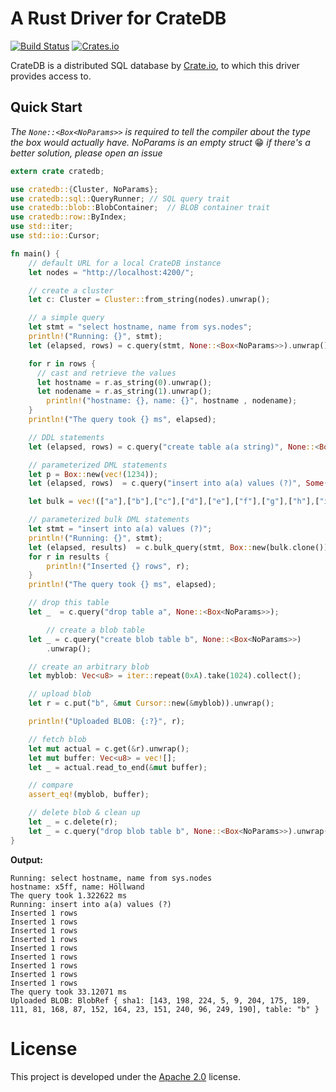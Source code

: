 # A Rust Driver for CrateDB

[![Build Status](https://travis-ci.org/celaus/rust-cratedb.svg?branch=master)](https://travis-ci.org/celaus/rust-cratedb)
[![Crates.io](https://img.shields.io/crates/v/cratedb.svg)](https://crates.io/crates/cratedb)

CrateDB is a distributed SQL database by [Crate.io](https://crate.io), to which this driver provides access to.

## Quick Start

_The `None::<Box<NoParams>>` is required to tell the compiler about the type
the box would actually have. NoParams is an empty struct_ 😁 _if there's a better
solution, please open an issue_

```rust
extern crate cratedb;

use cratedb::{Cluster, NoParams};
use cratedb::sql::QueryRunner; // SQL query trait
use cratedb::blob::BlobContainer;  // BLOB container trait
use cratedb::row::ByIndex;
use std::iter;
use std::io::Cursor;

fn main() {
    // default URL for a local CrateDB instance
    let nodes = "http://localhost:4200/";

    // create a cluster
    let c: Cluster = Cluster::from_string(nodes).unwrap();

    // a simple query
    let stmt = "select hostname, name from sys.nodes";
    println!("Running: {}", stmt);
    let (elapsed, rows) = c.query(stmt, None::<Box<NoParams>>).unwrap();

    for r in rows {
      // cast and retrieve the values
      let hostname = r.as_string(0).unwrap();
      let nodename = r.as_string(1).unwrap();
        println!("hostname: {}, name: {}", hostname , nodename);
    }
    println!("The query took {} ms", elapsed);

    // DDL statements
    let (elapsed, rows) = c.query("create table a(a string)", None::<Box<NoParams>>).unwrap();

    // parameterized DML statements
    let p = Box::new(vec!(1234));
    let (elapsed, rows)  = c.query("insert into a(a) values (?)", Some(p)).unwrap();

    let bulk = vec!(["a"],["b"],["c"],["d"],["e"],["f"],["g"],["h"],["i"]);

    // parameterized bulk DML statements
    let stmt = "insert into a(a) values (?)";
    println!("Running: {}", stmt);
    let (elapsed, results)  = c.bulk_query(stmt, Box::new(bulk.clone())).unwrap();
    for r in results {
        println!("Inserted {} rows", r);
    }
    println!("The query took {} ms", elapsed);

    // drop this table
    let _  = c.query("drop table a", None::<Box<NoParams>>);

        // create a blob table
    let _ = c.query("create blob table b", None::<Box<NoParams>>)
        .unwrap();

    // create an arbitrary blob
    let myblob: Vec<u8> = iter::repeat(0xA).take(1024).collect();

    // upload blob
    let r = c.put("b", &mut Cursor::new(&myblob)).unwrap();

    println!("Uploaded BLOB: {:?}", r);

    // fetch blob
    let mut actual = c.get(&r).unwrap();
    let mut buffer: Vec<u8> = vec![];
    let _ = actual.read_to_end(&mut buffer);

    // compare
    assert_eq!(myblob, buffer);

    // delete blob & clean up
    let _ = c.delete(r);
    let _ = c.query("drop blob table b", None::<Box<NoParams>>).unwrap();
}

```

**Output:**
```shell
Running: select hostname, name from sys.nodes
hostname: x5ff, name: Höllwand
The query took 1.322622 ms
Running: insert into a(a) values (?)
Inserted 1 rows
Inserted 1 rows
Inserted 1 rows
Inserted 1 rows
Inserted 1 rows
Inserted 1 rows
Inserted 1 rows
Inserted 1 rows
Inserted 1 rows
The query took 33.12071 ms
Uploaded BLOB: BlobRef { sha1: [143, 198, 224, 5, 9, 204, 175, 189, 111, 81, 168, 87, 152, 164, 23, 151, 240, 96, 249, 190], table: "b" }
```

# License

This project is developed under the [Apache 2.0](LICENSE) license.
